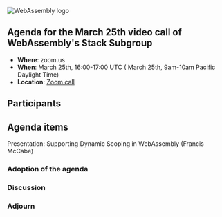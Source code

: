 ![WebAssembly logo](/images/WebAssembly.png)

## Agenda for the March 25th video call of WebAssembly's Stack Subgroup

- **Where**: zoom.us
- **When**:  March 25th, 16:00-17:00 UTC ( March 25th, 9am-10am Pacific Daylight Time)
- **Location**: [Zoom call](https://zoom.us/j/91846860726?pwd=NVVNVmpvRVVFQkZTVzZ1dTFEcXgrdz09)


## Participants


## Agenda items

Presentation: Supporting Dynamic Scoping in WebAssembly (Francis McCabe)


### Adoption of the agenda

### Discussion

### Adjourn
